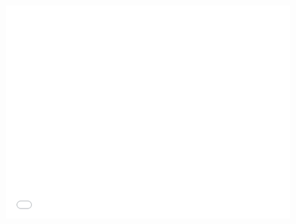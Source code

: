 <!--
title: 05 - Updating local packages
featured: true
-->

<iframe width="640" height="480" src="//www.youtube.com/embed/MIoD6tH9dhQ" frameborder="0" allowfullscreen></iframe>
